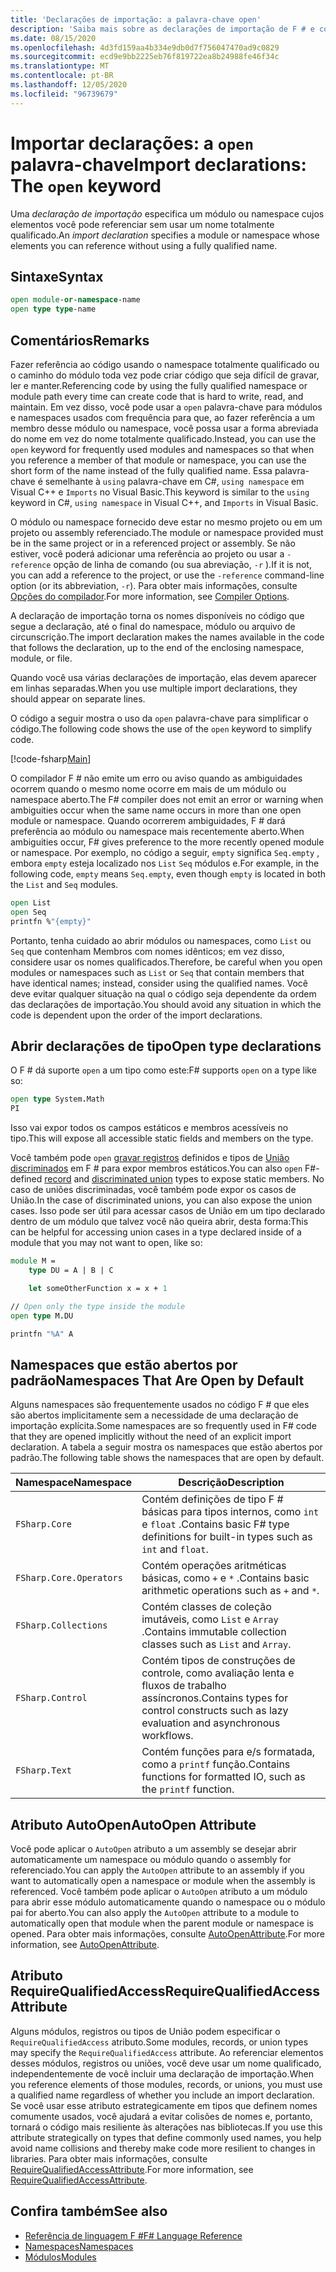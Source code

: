 ```yaml
---
title: 'Declarações de importação: a palavra-chave open'
description: 'Saiba mais sobre as declarações de importação de F # e como elas especificam um módulo ou namespace cujos elementos você pode referenciar sem usar um nome totalmente qualificado.'
ms.date: 08/15/2020
ms.openlocfilehash: 4d3fd159aa4b334e9db0d7f756047470ad9c0829
ms.sourcegitcommit: ecd9e9bb2225eb76f819722ea8b24988fe46f34c
ms.translationtype: MT
ms.contentlocale: pt-BR
ms.lasthandoff: 12/05/2020
ms.locfileid: "96739679"
---
```

# <a name="import-declarations-the-open-keyword"></a><span data-ttu-id="4fdf9-103">Importar declarações: a `open` palavra-chave</span><span class="sxs-lookup"><span data-stu-id="4fdf9-103">Import declarations: The `open` keyword</span></span>

<span data-ttu-id="4fdf9-104">Uma *declaração de importação* especifica um módulo ou namespace cujos elementos você pode referenciar sem usar um nome totalmente qualificado.</span><span class="sxs-lookup"><span data-stu-id="4fdf9-104">An *import declaration* specifies a module or namespace whose elements you can reference without using a fully qualified name.</span></span>

## <a name="syntax"></a><span data-ttu-id="4fdf9-105">Sintaxe</span><span class="sxs-lookup"><span data-stu-id="4fdf9-105">Syntax</span></span>

```fsharp
open module-or-namespace-name
open type type-name
```

## <a name="remarks"></a><span data-ttu-id="4fdf9-106">Comentários</span><span class="sxs-lookup"><span data-stu-id="4fdf9-106">Remarks</span></span>

<span data-ttu-id="4fdf9-107">Fazer referência ao código usando o namespace totalmente qualificado ou o caminho do módulo toda vez pode criar código que seja difícil de gravar, ler e manter.</span><span class="sxs-lookup"><span data-stu-id="4fdf9-107">Referencing code by using the fully qualified namespace or module path every time can create code that is hard to write, read, and maintain.</span></span> <span data-ttu-id="4fdf9-108">Em vez disso, você pode usar a `open` palavra-chave para módulos e namespaces usados com frequência para que, ao fazer referência a um membro desse módulo ou namespace, você possa usar a forma abreviada do nome em vez do nome totalmente qualificado.</span><span class="sxs-lookup"><span data-stu-id="4fdf9-108">Instead, you can use the `open` keyword for frequently used modules and namespaces so that when you reference a member of that module or namespace, you can use the short form of the name instead of the fully qualified name.</span></span> <span data-ttu-id="4fdf9-109">Essa palavra-chave é semelhante à `using` palavra-chave em C#, `using namespace` em Visual C++ e `Imports` no Visual Basic.</span><span class="sxs-lookup"><span data-stu-id="4fdf9-109">This keyword is similar to the `using` keyword in C#, `using namespace` in Visual C++, and `Imports` in Visual Basic.</span></span>

<span data-ttu-id="4fdf9-110">O módulo ou namespace fornecido deve estar no mesmo projeto ou em um projeto ou assembly referenciado.</span><span class="sxs-lookup"><span data-stu-id="4fdf9-110">The module or namespace provided must be in the same project or in a referenced project or assembly.</span></span> <span data-ttu-id="4fdf9-111">Se não estiver, você poderá adicionar uma referência ao projeto ou usar a `-reference` opção de linha de comando (ou sua abreviação, `-r` ).</span><span class="sxs-lookup"><span data-stu-id="4fdf9-111">If it is not, you can add a reference to the project, or use the `-reference` command-line option (or its abbreviation, `-r`).</span></span> <span data-ttu-id="4fdf9-112">Para obter mais informações, consulte [Opções do compilador](compiler-options.md).</span><span class="sxs-lookup"><span data-stu-id="4fdf9-112">For more information, see [Compiler Options](compiler-options.md).</span></span>

<span data-ttu-id="4fdf9-113">A declaração de importação torna os nomes disponíveis no código que segue a declaração, até o final do namespace, módulo ou arquivo de circunscrição.</span><span class="sxs-lookup"><span data-stu-id="4fdf9-113">The import declaration makes the names available in the code that follows the declaration, up to the end of the enclosing namespace, module, or file.</span></span>

<span data-ttu-id="4fdf9-114">Quando você usa várias declarações de importação, elas devem aparecer em linhas separadas.</span><span class="sxs-lookup"><span data-stu-id="4fdf9-114">When you use multiple import declarations, they should appear on separate lines.</span></span>

<span data-ttu-id="4fdf9-115">O código a seguir mostra o uso da `open` palavra-chave para simplificar o código.</span><span class="sxs-lookup"><span data-stu-id="4fdf9-115">The following code shows the use of the `open` keyword to simplify code.</span></span>

[!code-fsharp[Main](~/samples/snippets/fsharp/lang-ref-2/snippet6801.fs)]

<span data-ttu-id="4fdf9-116">O compilador F # não emite um erro ou aviso quando as ambiguidades ocorrem quando o mesmo nome ocorre em mais de um módulo ou namespace aberto.</span><span class="sxs-lookup"><span data-stu-id="4fdf9-116">The F# compiler does not emit an error or warning when ambiguities occur when the same name occurs in more than one open module or namespace.</span></span> <span data-ttu-id="4fdf9-117">Quando ocorrerem ambiguidades, F # dará preferência ao módulo ou namespace mais recentemente aberto.</span><span class="sxs-lookup"><span data-stu-id="4fdf9-117">When ambiguities occur, F# gives preference to the more recently opened module or namespace.</span></span> <span data-ttu-id="4fdf9-118">Por exemplo, no código a seguir, `empty` significa `Seq.empty` , embora `empty` esteja localizado nos `List` `Seq` módulos e.</span><span class="sxs-lookup"><span data-stu-id="4fdf9-118">For example, in the following code, `empty` means `Seq.empty`, even though `empty` is located in both the `List` and `Seq` modules.</span></span>

```fsharp
open List
open Seq
printfn %"{empty}"
```

<span data-ttu-id="4fdf9-119">Portanto, tenha cuidado ao abrir módulos ou namespaces, como `List` ou `Seq` que contenham Membros com nomes idênticos; em vez disso, considere usar os nomes qualificados.</span><span class="sxs-lookup"><span data-stu-id="4fdf9-119">Therefore, be careful when you open modules or namespaces such as `List` or `Seq` that contain members that have identical names; instead, consider using the qualified names.</span></span> <span data-ttu-id="4fdf9-120">Você deve evitar qualquer situação na qual o código seja dependente da ordem das declarações de importação.</span><span class="sxs-lookup"><span data-stu-id="4fdf9-120">You should avoid any situation in which the code is dependent upon the order of the import declarations.</span></span>

## <a name="open-type-declarations"></a><span data-ttu-id="4fdf9-121">Abrir declarações de tipo</span><span class="sxs-lookup"><span data-stu-id="4fdf9-121">Open type declarations</span></span>

<span data-ttu-id="4fdf9-122">O F # dá suporte `open` a um tipo como este:</span><span class="sxs-lookup"><span data-stu-id="4fdf9-122">F# supports `open` on a type like so:</span></span>

```fsharp
open type System.Math
PI
```

<span data-ttu-id="4fdf9-123">Isso vai expor todos os campos estáticos e membros acessíveis no tipo.</span><span class="sxs-lookup"><span data-stu-id="4fdf9-123">This will expose all accessible static fields and members on the type.</span></span>

<span data-ttu-id="4fdf9-124">Você também pode `open` [gravar registros](records.md) definidos e tipos de [União discriminados](discriminated-unions.md) em F # para expor membros estáticos.</span><span class="sxs-lookup"><span data-stu-id="4fdf9-124">You can also `open` F#-defined [record](records.md) and [discriminated union](discriminated-unions.md) types to expose static members.</span></span> <span data-ttu-id="4fdf9-125">No caso de uniões discriminadas, você também pode expor os casos de União.</span><span class="sxs-lookup"><span data-stu-id="4fdf9-125">In the case of discriminated unions, you can also expose the union cases.</span></span> <span data-ttu-id="4fdf9-126">Isso pode ser útil para acessar casos de União em um tipo declarado dentro de um módulo que talvez você não queira abrir, desta forma:</span><span class="sxs-lookup"><span data-stu-id="4fdf9-126">This can be helpful for accessing union cases in a type declared inside of a module that you may not want to open, like so:</span></span>

```fsharp
module M =
    type DU = A | B | C

    let someOtherFunction x = x + 1

// Open only the type inside the module
open type M.DU

printfn "%A" A
```

## <a name="namespaces-that-are-open-by-default"></a><span data-ttu-id="4fdf9-127">Namespaces que estão abertos por padrão</span><span class="sxs-lookup"><span data-stu-id="4fdf9-127">Namespaces That Are Open by Default</span></span>

<span data-ttu-id="4fdf9-128">Alguns namespaces são frequentemente usados no código F # que eles são abertos implicitamente sem a necessidade de uma declaração de importação explícita.</span><span class="sxs-lookup"><span data-stu-id="4fdf9-128">Some namespaces are so frequently used in F# code that they are opened implicitly without the need of an explicit import declaration.</span></span> <span data-ttu-id="4fdf9-129">A tabela a seguir mostra os namespaces que estão abertos por padrão.</span><span class="sxs-lookup"><span data-stu-id="4fdf9-129">The following table shows the namespaces that are open by default.</span></span>

|<span data-ttu-id="4fdf9-130">Namespace</span><span class="sxs-lookup"><span data-stu-id="4fdf9-130">Namespace</span></span>|<span data-ttu-id="4fdf9-131">Descrição</span><span class="sxs-lookup"><span data-stu-id="4fdf9-131">Description</span></span>|
|---------|-----------|
|`FSharp.Core`|<span data-ttu-id="4fdf9-132">Contém definições de tipo F # básicas para tipos internos, como `int` e `float` .</span><span class="sxs-lookup"><span data-stu-id="4fdf9-132">Contains basic F# type definitions for built-in types such as `int` and `float`.</span></span>|
|`FSharp.Core.Operators`|<span data-ttu-id="4fdf9-133">Contém operações aritméticas básicas, como `+` e `*` .</span><span class="sxs-lookup"><span data-stu-id="4fdf9-133">Contains basic arithmetic operations such as `+` and `*`.</span></span>|
|`FSharp.Collections`|<span data-ttu-id="4fdf9-134">Contém classes de coleção imutáveis, como `List` e `Array` .</span><span class="sxs-lookup"><span data-stu-id="4fdf9-134">Contains immutable collection classes such as `List` and `Array`.</span></span>|
|`FSharp.Control`|<span data-ttu-id="4fdf9-135">Contém tipos de construções de controle, como avaliação lenta e fluxos de trabalho assíncronos.</span><span class="sxs-lookup"><span data-stu-id="4fdf9-135">Contains types for control constructs such as lazy evaluation and asynchronous workflows.</span></span>|
|`FSharp.Text`|<span data-ttu-id="4fdf9-136">Contém funções para e/s formatada, como a `printf` função.</span><span class="sxs-lookup"><span data-stu-id="4fdf9-136">Contains functions for formatted IO, such as the `printf` function.</span></span>|

## <a name="autoopen-attribute"></a><span data-ttu-id="4fdf9-137">Atributo AutoOpen</span><span class="sxs-lookup"><span data-stu-id="4fdf9-137">AutoOpen Attribute</span></span>

<span data-ttu-id="4fdf9-138">Você pode aplicar o `AutoOpen` atributo a um assembly se desejar abrir automaticamente um namespace ou módulo quando o assembly for referenciado.</span><span class="sxs-lookup"><span data-stu-id="4fdf9-138">You can apply the `AutoOpen` attribute to an assembly if you want to automatically open a namespace or module when the assembly is referenced.</span></span> <span data-ttu-id="4fdf9-139">Você também pode aplicar o `AutoOpen` atributo a um módulo para abrir esse módulo automaticamente quando o namespace ou o módulo pai for aberto.</span><span class="sxs-lookup"><span data-stu-id="4fdf9-139">You can also apply the `AutoOpen` attribute to a module to automatically open that module when the parent module or namespace is opened.</span></span> <span data-ttu-id="4fdf9-140">Para obter mais informações, consulte [AutoOpenAttribute](https://fsharp.github.io/fsharp-core-docs/reference/fsharp-core-autoopenattribute.html).</span><span class="sxs-lookup"><span data-stu-id="4fdf9-140">For more information, see [AutoOpenAttribute](https://fsharp.github.io/fsharp-core-docs/reference/fsharp-core-autoopenattribute.html).</span></span>

## <a name="requirequalifiedaccess-attribute"></a><span data-ttu-id="4fdf9-141">Atributo RequireQualifiedAccess</span><span class="sxs-lookup"><span data-stu-id="4fdf9-141">RequireQualifiedAccess Attribute</span></span>

<span data-ttu-id="4fdf9-142">Alguns módulos, registros ou tipos de União podem especificar o `RequireQualifiedAccess` atributo.</span><span class="sxs-lookup"><span data-stu-id="4fdf9-142">Some modules, records, or union types may specify the `RequireQualifiedAccess` attribute.</span></span> <span data-ttu-id="4fdf9-143">Ao referenciar elementos desses módulos, registros ou uniões, você deve usar um nome qualificado, independentemente de você incluir uma declaração de importação.</span><span class="sxs-lookup"><span data-stu-id="4fdf9-143">When you reference elements of those modules, records, or unions, you must use a qualified name regardless of whether you include an import declaration.</span></span> <span data-ttu-id="4fdf9-144">Se você usar esse atributo estrategicamente em tipos que definem nomes comumente usados, você ajudará a evitar colisões de nomes e, portanto, tornará o código mais resiliente às alterações nas bibliotecas.</span><span class="sxs-lookup"><span data-stu-id="4fdf9-144">If you use this attribute strategically on types that define commonly used names, you help avoid name collisions and thereby make code more resilient to changes in libraries.</span></span> <span data-ttu-id="4fdf9-145">Para obter mais informações, consulte [RequireQualifiedAccessAttribute](https://fsharp.github.io/fsharp-core-docs/reference/fsharp-core-requirequalifiedaccessattribute.html).</span><span class="sxs-lookup"><span data-stu-id="4fdf9-145">For more information, see [RequireQualifiedAccessAttribute](https://fsharp.github.io/fsharp-core-docs/reference/fsharp-core-requirequalifiedaccessattribute.html).</span></span>

## <a name="see-also"></a><span data-ttu-id="4fdf9-146">Confira também</span><span class="sxs-lookup"><span data-stu-id="4fdf9-146">See also</span></span>

- [<span data-ttu-id="4fdf9-147">Referência de linguagem F #</span><span class="sxs-lookup"><span data-stu-id="4fdf9-147">F# Language Reference</span></span>](index.md)
- [<span data-ttu-id="4fdf9-148">Namespaces</span><span class="sxs-lookup"><span data-stu-id="4fdf9-148">Namespaces</span></span>](namespaces.md)
- [<span data-ttu-id="4fdf9-149">Módulos</span><span class="sxs-lookup"><span data-stu-id="4fdf9-149">Modules</span></span>](modules.md)
